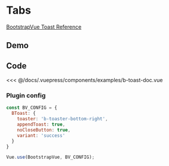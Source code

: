 # Tabs

[BootstrapVue Toast Reference](https://bootstrap-vue.org/docs/components/toast)

## Demo
<Demo componentName="examples-b-toast-doc" />

## Code
<SourceCode>
<<< @/docs/.vuepress/components/examples/b-toast-doc.vue
</SourceCode>

### Plugin config

```js
const BV_CONFIG = {
  BToast: {
    toaster: 'b-toaster-bottom-right',
    appendToast: true,
    noCloseButton: true,
    variant: 'success'
  }
}

Vue.use(BootstrapVue, BV_CONFIG);
```